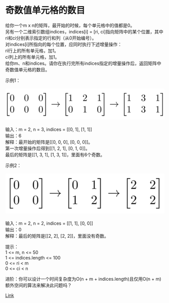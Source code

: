 <h1>奇数值单元格的数目</h1>

给你一个m x n的矩阵，最开始的时候，每个单元格中的值都是0。</br>
另有一个二维索引数组indices，indices[i] = [ri, ci]指向矩阵中的某个位置，其中ri和ci分别表示指定的行和列（从0开始编号）。</br>
对indices[i]所指向的每个位置，应同时执行下述增量操作：</br>
ri行上的所有单元格，加1。</br>
ci列上的所有单元格，加1。</br>
给你m、n和indices。请你在执行完所有indices指定的增量操作后，返回矩阵中奇数值单元格的数目。</br>

示例1：</br>
</br>![](./image/1.png)</br></br>
输入：m = 2, n = 3, indices = [[0, 1], [1, 1]]</br>
输出：6</br>
解释：最开始的矩阵是[[0, 0, 0], [0, 0, 0]]。</br>
第一次增量操作后得到[[1, 2, 1], [0, 1, 0]]。</br>
最后的矩阵是[[1, 3, 1], [1, 3, 1]]，里面有6个奇数。</br>

示例2：</br>
</br>![](./image/2.png)</br></br>
输入：m = 2, n = 2, indices = [[1, 1], [0, 0]]</br>
输出：0</br>
解释：最后的矩阵是[[2, 2], [2, 2]]，里面没有奇数。</br>

提示：</br>
1 <= m, n <= 50</br>
1 <= indices.length <= 100</br>
0 <= ri < m</br>
0 <= ci < n</br>

进阶：你可以设计一个时间复杂度为O(n + m + indices.length)且仅用O(n + m)额外空间的算法来解决此问题吗？</br>

[Link](https://leetcode.cn/problems/cells-with-odd-values-in-a-matrix/)